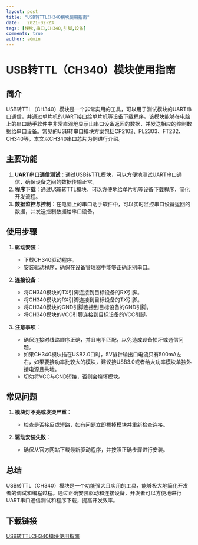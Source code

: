 ```yaml
---
layout: post
title: "USB转TTLCH340模块使用指南"
date:   2021-02-23
tags: [模块,串口,CH340,引脚,设备]
comments: true
author: admin
---
```

# USB转TTL（CH340）模块使用指南

## 简介
USB转TTL（CH340）模块是一个非常实用的工具，可以用于测试模块的UART串口通信，并通过单片机的UART接口给单片机等设备下载程序。该模块能够在电脑上的串口助手软件中非常直观地显示出串口设备返回的数据，并发送相应的控制数据给串口设备。常见的USB转串口模块方案包括CP2102、PL2303、FT232、CH340等，本文以CH340串口芯片为例进行介绍。

## 主要功能
1. **UART串口通信测试**：通过USB转TTL模块，可以方便地测试UART串口通信，确保设备之间的数据传输正常。
2. **程序下载**：通过USB转TTL模块，可以方便地给单片机等设备下载程序，简化开发流程。
3. **数据监控与控制**：在电脑上的串口助手软件中，可以实时监控串口设备返回的数据，并发送控制数据给串口设备。

## 使用步骤
1. **驱动安装**：
   - 下载CH340驱动程序。
   - 安装驱动程序，确保在设备管理器中能够正确识别串口。

2. **连接设备**：
   - 将CH340模块的TX引脚连接到目标设备的RX引脚。
   - 将CH340模块的RX引脚连接到目标设备的TX引脚。
   - 将CH340模块的GND引脚连接到目标设备的GND引脚。
   - 将CH340模块的VCC引脚连接到目标设备的VCC引脚。

3. **注意事项**：
   - 确保连接时线路顺序正确，并且电平匹配，以免造成设备损坏或通信问题。
   - 如果CH340模块插在USB2.0口时，5V排针输出口电流只有500mA左右，如果要接功率比较大的模块，建议接USB3.0或者给大功率模块单独外接电源且共地。
   - 切勿将VCC与GND短接，否则会烧坏模块。

## 常见问题
1. **模块灯不亮或发烫严重**：
   - 检查是否接反或短路，如有问题立即拔掉模块并重新检查连接。

2. **驱动安装失败**：
   - 确保从官方网站下载最新驱动程序，并按照正确步骤进行安装。

## 总结
USB转TTL（CH340）模块是一个功能强大且实用的工具，能够极大地简化开发者的调试和编程过程。通过正确安装驱动和连接设备，开发者可以方便地进行UART串口通信测试和程序下载，提高开发效率。

## 下载链接

[USB转TTLCH340模块使用指南](https://pan.quark.cn/s/16fea0aab6b5)